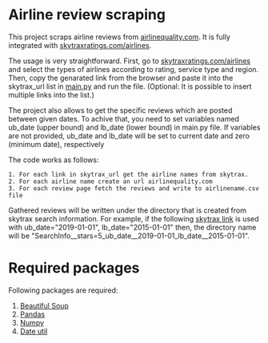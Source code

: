 # Airline review scraping
This project scraps airline reviews from [airlinequality.com](airlinequality.com). It is fully integrated with [skytraxratings.com/airlines](https://skytraxratings.com/airlines).

The usage is very straightforward. First, go to [skytraxratings.com/airlines](https://skytraxratings.com/airlines) and select the types of airlines according to rating, service type and region. Then, copy the genarated link from the browser and paste it into the skytrax_url list in [main.py](./Main.py) and run the file. (Optional: It is possible to insert multiple links into the list.) 

The project also allows to get the specific reviews which are posted between given dates. To achive that, you need to set variables named ub_date (upper bound) and lb_date (lower bound) in main.py file. If variables are not provided, ub_date and lb_date will be set to current date and zero (minimum date), respectively

The code works as follows:
    
    1. For each link in skytrax_url get the airline names from skytrax.
    2. For each airline name create an url airlinequality.com
    3. For each review page fetch the reviews and write to airlinename.csv file
    
Gathered reviews will be written under the directory that is created from skytrax search information. For example, if the following [skytrax link](https://skytraxratings.com/airlines?stars=5) is used with ub_date="2019-01-01", lb_date="2015-01-01" then, the directory name will be "SearchInfo__stars=5_ub_date__2019-01-01_lb_date__2015-01-01".


# Required packages
Following packages are required:

   1. [Beautiful Soup](https://beautiful-soup-4.readthedocs.io/en/latest/)
   2. [Pandas](https://pandas.pydata.org/)
   3. [Numpy](https://numpy.org/)
   4. [Date util](https://dateutil.readthedocs.io/en/stable/) 


